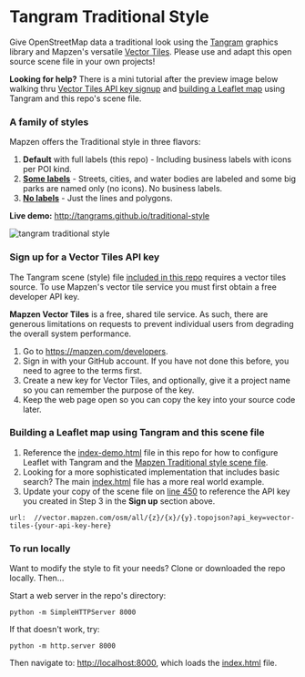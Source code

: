 # Tangram Traditional Style

Give OpenStreetMap data a traditional look using the [Tangram](http://github.com/tangrams/tangram) graphics library and Mapzen's versatile [Vector Tiles](https://mapzen.com/projects/vector-tiles/). Please use and adapt this open source scene file in your own projects!

**Looking for help?** There is a mini tutorial after the preview image below walking thru [Vector Tiles API key signup](https://github.com/tangrams/traditional-style/blob/gh-pages/README.md#sign-up-for-a-vector-tiles-api-key) and [building a Leaflet map](https://github.com/tangrams/traditional-style/blob/gh-pages/README.md#building-a-leaflet-map-using-tangram-and-this-scene-file) using Tangram and this repo's scene file.

### A family of styles

Mapzen offers the Traditional style in three flavors:

1. **Default** with full labels (this repo) - Including business labels with icons per POI kind.
2. **[Some labels](https://github.com/tangrams/traditional-style-some-labels)** - Streets, cities, and water bodies are labeled and some big parks are named only (no icons). No business labels.
3. **[No labels](https://github.com/tangrams/traditional-style-no-labels)** - Just the lines and polygons.


**Live demo:** http://tangrams.github.io/traditional-style

![tangram traditional style](https://cloud.githubusercontent.com/assets/853051/11080646/c7c6fd26-87ca-11e5-8a04-7316d8721fc4.png)


### Sign up for a Vector Tiles API key

The Tangram scene (style) file [included in this repo](traditional-style-some-labels.yaml) requires a vector tiles source. To use Mapzen's vector tile service you must first obtain a free developer API key. 

**Mapzen Vector Tiles** is a free, shared tile service. As such, there are generous limitations on requests to prevent individual users from degrading the overall system performance.

1. Go to https://mapzen.com/developers.
2. Sign in with your GitHub account. If you have not done this before, you need to agree to the terms first.
3. Create a new key for Vector Tiles, and optionally, give it a project name so you can remember the purpose of the key.
4. Keep the web page open so you can copy the key into your source code later.

### Building a Leaflet map using Tangram and this scene file

1. Reference the [index-demo.html](index-demo.html) file in this repo for how to configure Leaflet with Tangram and the [Mapzen Traditional style scene file](traditional-style-some-labels.yaml). 
2. Looking for a more sophisticated implementation that includes basic search? The main [index.html](index.html) file has a more real world example.
3. Update your copy of the scene file on [line 450](https://github.com/tangrams/traditional-style/blob/gh-pages/traditional-style.yaml#L450) to reference the API key you created in Step 3 in the **Sign up** section above. 

```
url:  //vector.mapzen.com/osm/all/{z}/{x}/{y}.topojson?api_key=vector-tiles-{your-api-key-here}
```


### To run locally

Want to modify the style to fit your needs? Clone or downloaded the repo locally. Then...

Start a web server in the repo's directory:

    python -m SimpleHTTPServer 8000
    
If that doesn't work, try:

    python -m http.server 8000
    
Then navigate to: [http://localhost:8000](http://localhost:8000), which loads the [index.html](index.html) file.
